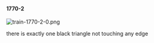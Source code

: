 #### 1770-2
![train-1770-2-0.png](https://github.com/lil-lab/nlvr/raw/master/nlvr/train/images/37/train-1770-2-0.png "train-1770-2-0.png")

there is exactly one black triangle not touching any edge